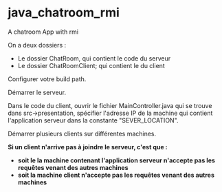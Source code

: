 # java_chatroom_rmi
A chatroom App with rmi

On a deux dossiers :
* Le dossier ChatRoom, qui contient le code du serveur
* Le dossier ChatRoomClient; qui contient le du client


Configurer votre build path.


Démarrer le serveur.

Dans le code du client, ouvrir le fichier MainController.java qui se trouve dans src->presentation, spécifier l'adresse IP de la machine qui contient l'application serveur dans la constante "SEVER_LOCATION".

Démarrer plusieurs clients sur différentes machines.

**Si un client n'arrive pas à joindre le serveur, c'est que :**
* **soit le la machine contenant l'application serveur n'accepte pas les requêtes venant des autres machines**
* **soit la machine client n'accepte pas les requêtes venant des autres machines**
